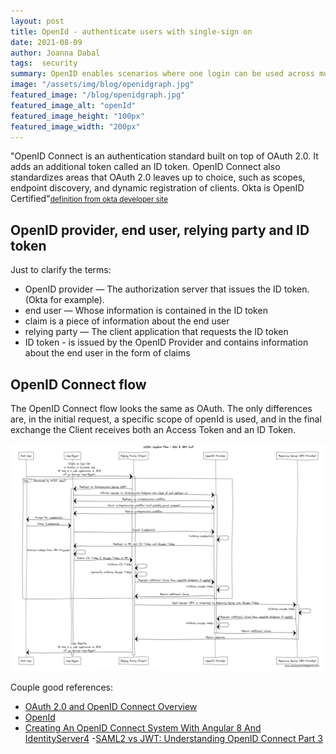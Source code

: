 ```yaml
---
layout: post
title: OpenId - authenticate users with single-sign on
date: 2021-08-09
author: Joanna Dabal
tags:  security
summary: OpenID enables scenarios where one login can be used across multiple applications, also known as single sign-on (SSO)
image: "/assets/img/blog/openidgraph.jpg"
featured_image: "/blog/openidgraph.jpg"
featured_image_alt: "openId"
featured_image_height: "100px"
featured_image_width: "200px"
---
```


"OpenID Connect is an authentication standard built on top of OAuth 2.0. It adds an additional token called an ID token. OpenID Connect also standardizes areas that OAuth 2.0 leaves up to choice, such as scopes, endpoint discovery, and dynamic registration of clients. Okta is OpenID Certified"<small>[definition from okta developer site](https://developer.okta.com/docs/concepts/oauth-openid/#oauth-2-0)</small>

## OpenID provider, end user, relying party and ID token

Just to clarify the terms:

- OpenID provider — The authorization server that issues the ID token. (Okta  for example).
- end user — Whose information is contained in the ID token
- claim is a piece of information about the end user
- relying party — The client application that requests the ID token
- ID token - is issued by the OpenID Provider and contains information about the end user in the form of claims

## OpenID Connect flow 

The OpenID Connect flow looks the same as OAuth. The only differences are, in the initial request, a specific scope of openId is used, and in the final exchange the Client receives both an Access Token and an ID Token.

![](../assets/img/blog/openidgraph.jpg)


Couple good references:

- [OAuth 2.0 and OpenID Connect Overview](https://developer.okta.com/docs/concepts/oauth-openid/#oauth-2-0)
- [OpenId](https://openid.net/connect)
- [Creating An OpenID Connect System With Angular 8 And IdentityServer4](https://christianlydemann.com/creating-an-openid-connect-system-with-angular-8-and-identityserver4-oidc-part-1/)
-[SAML2 vs JWT: Understanding OpenID Connect Part 3](https://medium.com/@robert.broeckelmann/saml2-vs-jwt-understanding-openid-connect-part-3-b81c5aa9bc20)
